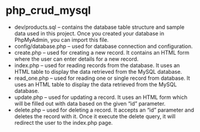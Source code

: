 # php_crud_mysql

* dev/products.sql – contains the database table structure and sample data used in this project. Once you created your database in PhpMyAdmin, you can import this file.
* config/database.php – used for database connection and configuration.
* create.php – used for creating a new record. It contains an HTML form where the user can enter details for a new record.
* index.php – used for reading records from the database. It uses an HTML table to display the data retrieved from the MySQL database.
* read_one.php – used for reading one or single record from database. It uses an HTML table to display the data retrieved from the MySQL database.
* update.php – used for updating a record. It uses an HTML form which will be filled out with data based on the given “id” parameter.
* delete.php – used for deleting a record. It accepts an “id” parameter and deletes the record with it. Once it execute the delete query, it will redirect the user to the index.php page.
